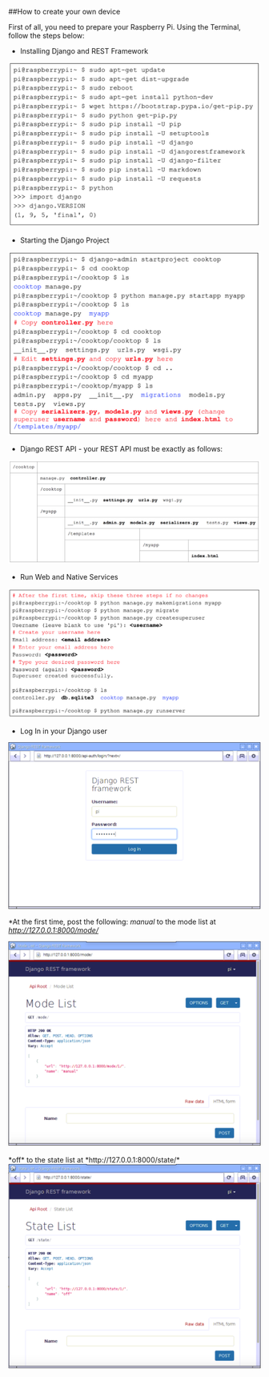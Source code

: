 ##How to create your own device

First of all, you need to prepare your Raspberry Pi. Using the Terminal, follow the steps below:

* Installing Django and REST Framework
<div style="text-align:center"><img src ="https://github.com/gabimachado/cooktop-IoT/blob/master/doc/django.png" /></div>

* Starting the Django Project
<div style="text-align:center"><img src ="https://github.com/gabimachado/cooktop-IoT/blob/master/doc/myapp.png" /></div>

* Django REST API - your REST API must be exactly as follows:
<div style="text-align:center"><img src ="https://github.com/gabimachado/cooktop-IoT/blob/master/doc/restapi.png" /></div>

* Run Web and Native Services
<div style="text-align:center"><img src ="https://github.com/gabimachado/cooktop-IoT/blob/master/doc/djangoserver.png" /></div>

* Log In in your Django user
<div style="text-align:center"><img src ="https://github.com/gabimachado/cooktop-IoT/blob/master/doc/admin.png" /></div>

*At the first time, post the following:
*manual* to the mode list at *http://127.0.0.1:8000/mode/*
<div style="text-align:center"><img src ="https://github.com/gabimachado/cooktop-IoT/blob/master/doc/mode.png" /></div>
<br>
*off* to the state list at *http://127.0.0.1:8000/state/*
<div style="text-align:center"><img src ="https://github.com/gabimachado/cooktop-IoT/blob/master/doc/state.png" /></div>
<br>



